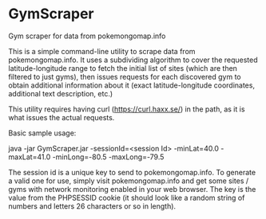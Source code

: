 # GymScraper
Gym scraper for data from pokemongomap.info

This is a simple command-line utility to scrape data from pokemongomap.info.  It uses a subdividing algorithm to cover the requested latitude-longitude range to fetch the initial list of sites (which are then filtered to just gyms), then issues requests for each discovered gym to obtain additional information about it (exact latitude-longitude coordinates, additional text description, etc.)

This utility requires having curl (https://curl.haxx.se/) in the path, as it is what issues the actual requests.

Basic sample usage:

java -jar GymScraper.jar -sessionId=&lt;session Id&gt; -minLat=40.0 -maxLat=41.0 -minLong=-80.5 -maxLong=-79.5

The session id is a unique key to send to pokemongomap.info.  To generate a valid one for use, simply visit pokemongomap.info and get some sites / gyms with network monitoring enabled in your web browser.  The key is the value from the PHPSESSID cookie (it should look like a random string of numbers and letters 26 characters or so in length).
